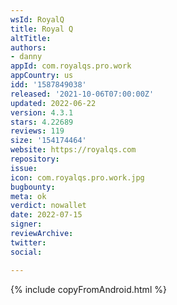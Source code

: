 ```yaml
---
wsId: RoyalQ
title: Royal Q
altTitle: 
authors: 
- danny
appId: com.royalqs.pro.work
appCountry: us
idd: '1587849038'
released: '2021-10-06T07:00:00Z'
updated: 2022-06-22
version: 4.3.1
stars: 4.22689
reviews: 119
size: '154174464'
website: https://royalqs.com
repository: 
issue: 
icon: com.royalqs.pro.work.jpg
bugbounty: 
meta: ok
verdict: nowallet
date: 2022-07-15
signer: 
reviewArchive: 
twitter: 
social: 

---
```


{% include copyFromAndroid.html %}